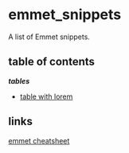 # emmet_snippets #
A list of Emmet snippets.


## table of contents ##

***tables***

- [table with lorem](table.md)


## links ##

[emmet cheatsheet](https://docs.emmet.io/cheat-sheet/)
